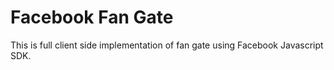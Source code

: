 # Facebook Fan Gate

This is full client side implementation of fan gate using Facebook Javascript SDK.
